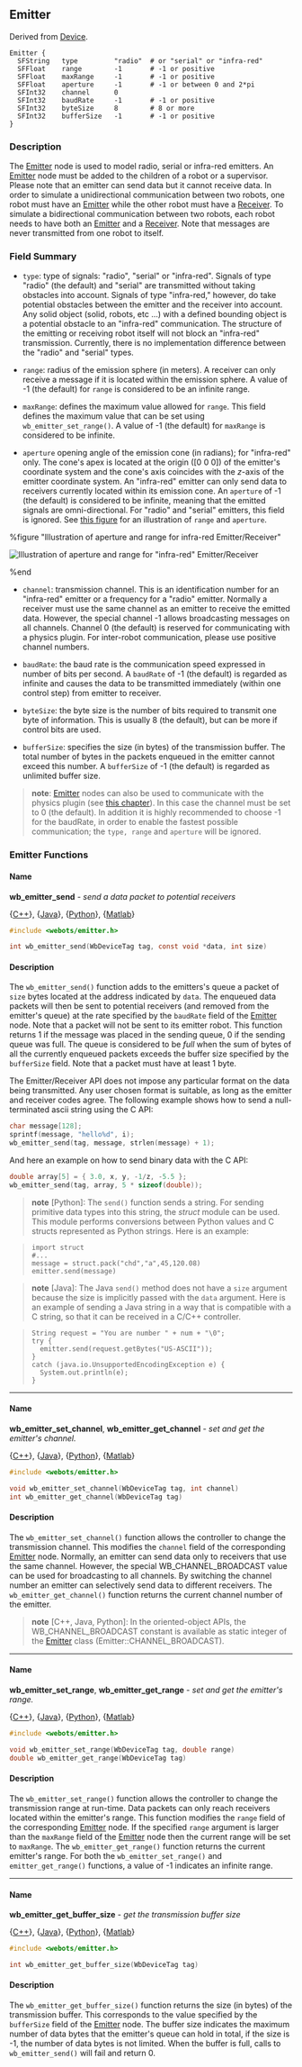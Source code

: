 ## Emitter

Derived from [Device](device.md#device).

```
Emitter {
  SFString   type         "radio"  # or "serial" or "infra-red"
  SFFloat    range        -1       # -1 or positive
  SFFloat    maxRange     -1       # -1 or positive
  SFFloat    aperture     -1       # -1 or between 0 and 2*pi
  SFInt32    channel      0
  SFInt32    baudRate     -1       # -1 or positive
  SFInt32    byteSize     8        # 8 or more
  SFInt32    bufferSize   -1       # -1 or positive
}
```

### Description

The [Emitter](emitter.md#emitter) node is used to model radio, serial or
infra-red emitters. An [Emitter](emitter.md#emitter) node must be added to the
children of a robot or a supervisor. Please note that an emitter can send data
but it cannot receive data. In order to simulate a unidirectional communication
between two robots, one robot must have an [Emitter](emitter.md#emitter) while
the other robot must have a [Receiver](receiver.md#receiver). To simulate a
bidirectional communication between two robots, each robot needs to have both an
[Emitter](emitter.md#emitter) and a [Receiver](receiver.md#receiver). Note that
messages are never transmitted from one robot to itself.

### Field Summary

- `type`: type of signals: "radio", "serial" or "infra-red". Signals of type
"radio" (the default) and "serial" are transmitted without taking obstacles into
account. Signals of type "infra-red," however, do take potential obstacles
between the emitter and the receiver into account. Any solid object (solid,
robots, etc ...) with a defined bounding object is a potential obstacle to an
"infra-red" communication. The structure of the emitting or receiving robot
itself will not block an "infra-red" transmission. Currently, there is no
implementation difference between the "radio" and "serial" types.

- `range`: radius of the emission sphere (in meters). A receiver can only receive
a message if it is located within the emission sphere. A value of -1 (the
default) for `range` is considered to be an infinite range.

- `maxRange`: defines the maximum value allowed for `range`. This field defines
the maximum value that can be set using `wb_emitter_set_range()`. A value of -1
(the default) for `maxRange` is considered to be infinite.

- `aperture` opening angle of the emission cone (in radians); for "infra-red"
only. The cone's apex is located at the origin ([0 0 0]) of the emitter's
coordinate system and the cone's axis coincides with the *z*-axis of the emitter
coordinate system. An "infra-red" emitter can only send data to receivers
currently located within its emission cone. An `aperture` of -1 (the default) is
considered to be infinite, meaning that the emitted signals are
omni-directional. For "radio" and "serial" emitters, this field is ignored.  See
[this
figure](emitter.md#illustration-of-aperture-and-range-for-infra-red-emitter-receiver)
for an illustration of `range` and `aperture`.

%figure "Illustration of aperture and range for infra-red Emitter/Receiver"

![Illustration of aperture and range for "infra-red" Emitter/Receiver](pdf/emitter_receiver.pdf.png)

%end

- `channel`: transmission channel. This is an identification number for an
"infra-red" emitter or a frequency for a "radio" emitter. Normally a receiver
must use the same channel as an emitter to receive the emitted data. However,
the special channel -1 allows broadcasting messages on all channels. Channel 0
(the default) is reserved for communicating with a physics plugin. For
inter-robot communication, please use positive channel numbers.

- `baudRate`: the baud rate is the communication speed expressed in number of bits
per second. A `baudRate` of -1 (the default) is regarded as infinite and causes
the data to be transmitted immediately (within one control step) from emitter to
receiver.

- `byteSize`: the byte size is the number of bits required to transmit one byte of
information. This is usually 8 (the default), but can be more if control bits
are used.

- `bufferSize`: specifies the size (in bytes) of the transmission buffer. The
total number of bytes in the packets enqueued in the emitter cannot exceed this
number. A `bufferSize` of -1 (the default) is regarded as unlimited buffer size.

> **note**: [Emitter](emitter.md#emitter) nodes can also be used to communicate with the
physics plugin (see [this chapter](physics-plugin.md#physics-plugin)). In this
case the channel must be set to 0 (the default). In addition it is highly
recommended to choose -1 for the baudRate, in order to enable the fastest
possible communication; the `type, range` and `aperture` will be ignored.

### Emitter Functions

#### <a name="wb_emitter_send"/>Name

**wb\_emitter\_send** - *send a data packet to potential receivers*

{[C++](cpp-api.md#cpp_emitter)}, {[Java](java-api.md#java_emitter)}, {[Python](python-api.md#python_emitter)}, {[Matlab](matlab-api.md#matlab_emitter)}

``` c
#include <webots/emitter.h>

int wb_emitter_send(WbDeviceTag tag, const void *data, int size)
```

#### Description

The `wb_emitter_send()` function adds to the emitters's queue a packet of `size`
bytes located at the address indicated by `data`. The enqueued data packets will
then be sent to potential receivers (and removed from the emitter's queue) at
the rate specified by the `baudRate` field of the [Emitter](emitter.md#emitter)
node. Note that a packet will not be sent to its emitter robot. This function
returns 1 if the message was placed in the sending queue, 0 if the sending queue
was full. The queue is considered to be *full* when the sum of bytes of all the
currently enqueued packets exceeds the buffer size specified by the `bufferSize`
field. Note that a packet must have at least 1 byte.

The Emitter/Receiver API does not impose any particular format on the data being
transmitted. Any user chosen format is suitable, as long as the emitter and
receiver codes agree. The following example shows how to send a null-terminated
ascii string using the C API:

``` c
char message[128];
sprintf(message, "hello%d", i);
wb_emitter_send(tag, message, strlen(message) + 1);
```

And here an example on how to send binary data with the C API:

``` c
double array[5] = { 3.0, x, y, -1/z, -5.5 };
wb_emitter_send(tag, array, 5 * sizeof(double));
```

> **note** [Python]: The `send()` function sends a string. For sending primitive data types into this
string, the *struct* module can be used. This module performs conversions
between Python values and C structs represented as Python strings. Here is an
example:

>     import struct
>     #...
>     message = struct.pack("chd","a",45,120.08)
>     emitter.send(message)

<!-- -->

> **note** [Java]: The Java `send()` method does not have a `size` argument because the size is
implicitly passed with the `data` argument. Here is an example of sending a Java
string in a way that is compatible with a C string, so that it can be received
in a C/C++ controller.

>     String request = "You are number " + num + "\0";
>     try {
>       emitter.send(request.getBytes("US-ASCII"));
>     }
>     catch (java.io.UnsupportedEncodingException e) {
>       System.out.println(e);
>     }

---

#### <a name="wb_emitter_set_channel"/>Name

**wb\_emitter\_set\_channel**, **wb\_emitter\_get\_channel** - *set and get the emitter's channel.*

{[C++](cpp-api.md#cpp_emitter)}, {[Java](java-api.md#java_emitter)}, {[Python](python-api.md#python_emitter)}, {[Matlab](matlab-api.md#matlab_emitter)}

``` c
#include <webots/emitter.h>

void wb_emitter_set_channel(WbDeviceTag tag, int channel)
int wb_emitter_get_channel(WbDeviceTag tag)
```

#### Description

The `wb_emitter_set_channel()` function allows the controller to change the
transmission channel. This modifies the `channel` field of the corresponding
[Emitter](emitter.md#emitter) node. Normally, an emitter can send data only to
receivers that use the same channel. However, the special WB\_CHANNEL\_BROADCAST
value can be used for broadcasting to all channels. By switching the channel
number an emitter can selectively send data to different receivers. The
`wb_emitter_get_channel()` function returns the current channel number of the
emitter.

> **note** [C++, Java, Python]: In the oriented-object APIs, the WB\_CHANNEL\_BROADCAST constant is available as
static integer of the [Emitter](emitter.md#emitter) class
(Emitter::CHANNEL\_BROADCAST).

---

#### <a name="wb_emitter_set_range"/>Name

**wb\_emitter\_set\_range**, **wb\_emitter\_get\_range** - *set and get the emitter's range.*

{[C++](cpp-api.md#cpp_emitter)}, {[Java](java-api.md#java_emitter)}, {[Python](python-api.md#python_emitter)}, {[Matlab](matlab-api.md#matlab_emitter)}

``` c
#include <webots/emitter.h>

void wb_emitter_set_range(WbDeviceTag tag, double range)
double wb_emitter_get_range(WbDeviceTag tag)
```

#### Description

The `wb_emitter_set_range()` function allows the controller to change the
transmission range at run-time. Data packets can only reach receivers located
within the emitter's range. This function modifies the `range` field of the
corresponding [Emitter](emitter.md#emitter) node. If the specified `range`
argument is larger than the `maxRange` field of the
[Emitter](emitter.md#emitter) node then the current range will be set to
`maxRange`. The `wb_emitter_get_range()` function returns the current emitter's
range. For both the `wb_emitter_set_range()` and `emitter_get_range()`
functions, a value of -1 indicates an infinite range.

---

#### <a name="wb_emitter_get_buffer_size"/>Name

**wb\_emitter\_get\_buffer\_size** - *get the transmission buffer size*

{[C++](cpp-api.md#cpp_emitter)}, {[Java](java-api.md#java_emitter)}, {[Python](python-api.md#python_emitter)}, {[Matlab](matlab-api.md#matlab_emitter)}

``` c
#include <webots/emitter.h>

int wb_emitter_get_buffer_size(WbDeviceTag tag)
```

#### Description

The `wb_emitter_get_buffer_size()` function returns the size (in bytes) of the
transmission buffer. This corresponds to the value specified by the `bufferSize`
field of the [Emitter](emitter.md#emitter) node. The buffer size indicates the
maximum number of data bytes that the emitter's queue can hold in total, if the
size is -1, the number of data bytes is not limited. When the buffer is full,
calls to `wb_emitter_send()` will fail and return 0.

